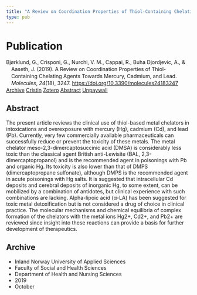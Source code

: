 ```yaml
---
title: "A Review on Coordination Properties of Thiol-Containing Chelating Agents Towards Mercury, Cadmium, and Lead"
type: pub
---
```

<h1>Publication</h1>
<article id="csl-bib-container-884WD4DU" class="csl-bib-container">
  <div class="csl-bib-body" style="line-height: 1.35; padding-left: 1em; text-indent:-1em;">
  <div class="csl-entry">Bj&#xF8;rklund, G., Crisponi, G., Nurchi, V. M., Cappai, R., Buha Djordjevic, A., &amp; Aaseth, J. (2019). A Review on Coordination Properties of Thiol-Containing Chelating Agents Towards Mercury, Cadmium, and Lead. <i>Molecules</i>, <i>24</i>(18), 3247. <a href="https://doi.org/10.3390/molecules24183247">https://doi.org/10.3390/molecules24183247</a></div>
</div>
  <div class="csl-bib-buttons">
    <a href="#taxonomy-article-884WD4DU" class="csl-bib-button">Archive</a>
    <a href="https://app.cristin.no/results/show.jsf?id=1734199" alt="Cristin URL" class="csl-bib-button">Cristin</a>
    <a href="http://zotero.org/groups/5022929/items/884WD4DU" alt="Zotero URL" class="csl-bib-button">Zotero</a>
    <a href="#abstract-article-884WD4DU" class="csl-bib-button">Abstract</a>
    <a href="https://doi.org/10.3390/molecules24183247" class="csl-bib-button">Unpaywall</a>
  </div>
  <div id="csl-bib-meta-container-884WD4DU"></div>
</article>
<div id="csl-bib-meta-884WD4DU" class="csl-bib-meta">
  <article id="abstract-article-884WD4DU" class="abstract-article">
    <h1>Abstract</h1>
    The present article reviews the clinical use of thiol-based metal chelators in intoxications and overexposure with mercury (Hg), cadmium (Cd), and lead (Pb). Currently, very few commercially available pharmaceuticals can successfully reduce or prevent the toxicity of these metals. The metal chelator meso-2,3-dimercaptosuccinic acid (DMSA) is considerably less toxic than the classical agent British anti-Lewisite (BAL, 2,3-dimercaptopropanol) and is the recommended agent in poisonings with Pb and organic Hg. Its toxicity is also lower than that of DMPS (dimercaptopropane sulfonate), although DMPS is the recommended agent in acute poisonings with Hg salts. It is suggested that intracellular Cd deposits and cerebral deposits of inorganic Hg, to some extent, can be mobilized by a combination of antidotes, but clinical experience with such combinations are lacking. Alpha-lipoic acid (α-LA) has been suggested for toxic metal detoxification but is not considered a drug of choice in clinical practice. The molecular mechanisms and chemical equilibria of complex formation of the chelators with the metal ions Hg2+, Cd2+, and Pb2+ are reviewed since insight into these reactions can provide a basis for further development of therapeutics.
  </article>
  <article id="taxonomy-article-884WD4DU" class="taxonomy-article">
    <h1>Archive</h1>
    <ul>
      <li>Inland Norway University of Applied Sciences</li>
      <li>Faculty of Social and Health Sciences</li>
      <li>Department of Health and Nursing Sciences</li>
      <li>2019</li>
      <li>October</li>
    </ul>
  </article>
</div>
